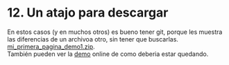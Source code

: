 # 12. Un atajo para descargar
 
En estos casos (y en muchos otros) es bueno tener git, porque les muestra las diferencias de un archivoa otro, sin tener que buscarlas.
[mi_primera_pagina_demo1.zip](https://fgarciajulia.github.io/mi_primera_pagina/mi_primera_pagina_demo1.zip).<br />
También pueden ver la [demo](http://dacu.com.ar/mi_primera_pagina/demo1/) online de como deberia estar quedando.